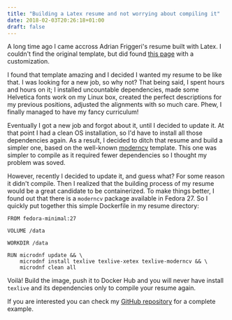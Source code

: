 ```yaml
---
title: "Building a Latex resume and not worrying about compiling it"
date: 2018-02-03T20:26:18+01:00
draft: false
---
```


A long time ago I came accross Adrian Friggeri's resume built with Latex. I couldn't find the original template, but did found [this page](https://www.latextemplates.com/template/friggeri-resume-cv) with a customization.

I found that template amazing and I decided I wanted my resume to be like that. I was looking for a new job, so why not?  That being said, I spent hours and hours on it; I installed uncountable dependencies, made some Helvetica fonts work on my Linux box, created the perfect descriptions for my previous positions, adjusted the alignments with so much care. Phew, I finally managed to have my fancy curriculum!

Eventually I got a new job and forgot about it, until I decided to update it. At that point I had a clean OS installation, so I'd have to install all those dependencies again. As a result, I decided to ditch that resume and build a simpler one, based on the well-known [moderncv](https://www.ctan.org/pkg/moderncv) template. This one was simpler to compile as it required fewer dependencies so I thought my problem was soved.

However, recently I decided to update it, and guess what? For some reason it didn't compile. Then I realized that the building process of my resume would be a great candidate to be containerized. To make things better, I found out that there is a `moderncv` package available in Fedora 27. So I quickly put together this simple Dockerfile in my resume directory:

```
FROM fedora-minimal:27

VOLUME /data

WORKDIR /data

RUN microdnf update && \
    microdnf install texlive texlive-xetex texlive-moderncv && \
    microdnf clean all
```

Voilà! Build the image, push it to Docker Hub and you will never have install `texlive` and its dependencies only to compile your resume again.

If you are interested you can check my [GitHub repository](https://github.com/bertinatto/resume) for a complete example.

